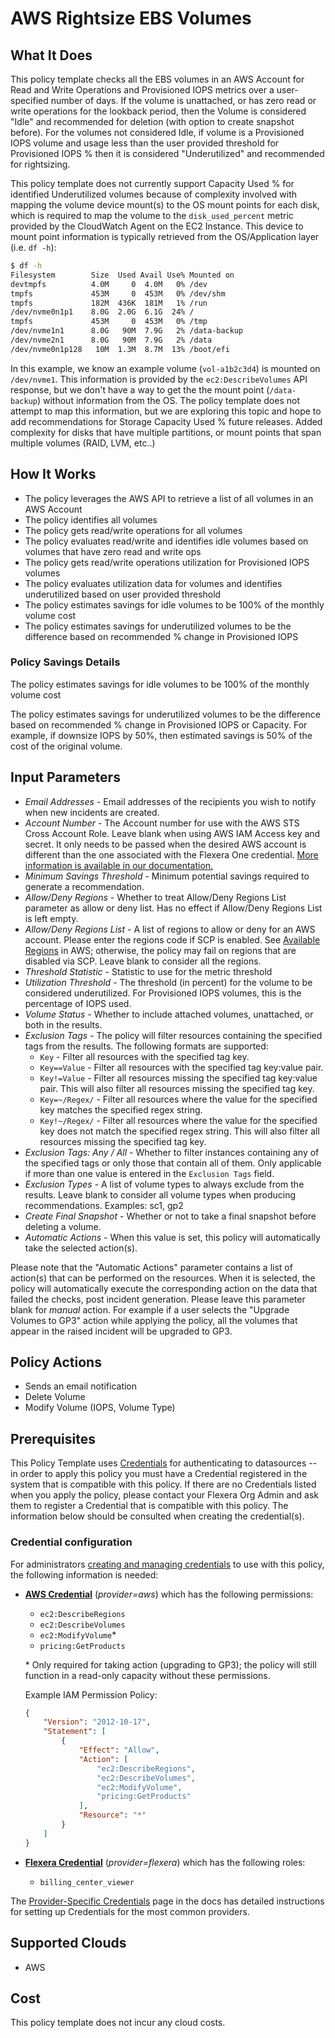# AWS Rightsize EBS Volumes

## What It Does

This policy template checks all the EBS volumes in an AWS Account for Read and Write Operations and Provisioned IOPS metrics over a user-specified number of days.  If the volume is unattached, or has zero read or write operations for the lookback period, then the Volume is considered "Idle" and recommended for deletion (with option to create snapshot before).  For the volumes not considered Idle, if volume is a Provisioned IOPS volume and usage less than the user provided threshold for Provisioned IOPS % then it is considered "Underutilized" and recommended for rightsizing.

This policy template does not currently support Capacity Used % for identified Underutilized volumes because of complexity involved with mapping the volume device mount(s) to the OS mount points for each disk, which is required to map the volume to the `disk_used_percent` metric provided by the CloudWatch Agent on the EC2 Instance.  This device to mount point information is typically retrieved from the OS/Application layer (i.e. `df -h`):

```sh
$ df -h
Filesystem        Size  Used Avail Use% Mounted on
devtmpfs          4.0M     0  4.0M   0% /dev
tmpfs             453M     0  453M   0% /dev/shm
tmpfs             182M  436K  181M   1% /run
/dev/nvme0n1p1    8.0G  2.0G  6.1G  24% /
tmpfs             453M     0  453M   0% /tmp
/dev/nvme1n1      8.0G   90M  7.9G   2% /data-backup
/dev/nvme2n1      8.0G   90M  7.9G   2% /data
/dev/nvme0n1p128   10M  1.3M  8.7M  13% /boot/efi
```

In this example, we know an example volume (`vol-a1b2c3d4`) is mounted on `/dev/nvme1`.  This information is provided by the `ec2:DescribeVolumes` API response, but we don't have a way to get the the mount point (`/data-backup`) without information from the OS.  The policy template does not attempt to map this information, but we are exploring this topic and hope to add recommendations for Storage Capacity Used % future releases.  Added complexity for disks that have multiple partitions, or mount points that span multiple volumes (RAID, LVM, etc..)

## How It Works

- The policy leverages the AWS API to retrieve a list of all volumes in an AWS Account
- The policy identifies all volumes
- The policy gets read/write operations for all volumes
- The policy evaluates read/write and identifies idle volumes based on volumes that have zero read and write ops
- The policy gets read/write operations utilization for Provisioned IOPS volumes
- The policy evaluates utilization data for volumes and identifies underutilized based on user provided threshold
- The policy estimates savings for idle volumes to be 100% of the monthly volume cost
- The policy estimates savings for underutilized volumes to be the difference based on recommended % change in Provisioned IOPS

### Policy Savings Details

The policy estimates savings for idle volumes to be 100% of the monthly volume cost

The policy estimates savings for underutilized volumes to be the difference based on recommended % change in Provisioned IOPS or Capacity.  For example, if downsize IOPS by 50%, then estimated savings is 50% of the cost of the original volume.

## Input Parameters

- *Email Addresses* - Email addresses of the recipients you wish to notify when new incidents are created.
- *Account Number* - The Account number for use with the AWS STS Cross Account Role. Leave blank when using AWS IAM Access key and secret. It only needs to be passed when the desired AWS account is different than the one associated with the Flexera One credential. [More information is available in our documentation.](https://docs.flexera.com/flexera/EN/Automation/ProviderCredentials.htm#automationadmin_1982464505_1123608)
- *Minimum Savings Threshold* - Minimum potential savings required to generate a recommendation.
- *Allow/Deny Regions* - Whether to treat Allow/Deny Regions List parameter as allow or deny list. Has no effect if Allow/Deny Regions List is left empty.
- *Allow/Deny Regions List* - A list of regions to allow or deny for an AWS account. Please enter the regions code if SCP is enabled. See [Available Regions](https://docs.aws.amazon.com/AWSEC2/latest/UserGuide/using-regions-availability-zones.html#concepts-available-regions) in AWS; otherwise, the policy may fail on regions that are disabled via SCP. Leave blank to consider all the regions.
- *Threshold Statistic* - Statistic to use for the metric threshold
- *Utilization Threshold* - The threshold (in percent) for the volume to be considered underutilized. For Provisioned IOPS volumes, this is the percentage of IOPS used.
- *Volume Status* - Whether to include attached volumes, unattached, or both in the results.
- *Exclusion Tags* - The policy will filter resources containing the specified tags from the results. The following formats are supported:
  - `Key` - Filter all resources with the specified tag key.
  - `Key==Value` - Filter all resources with the specified tag key:value pair.
  - `Key!=Value` - Filter all resources missing the specified tag key:value pair. This will also filter all resources missing the specified tag key.
  - `Key=~/Regex/` - Filter all resources where the value for the specified key matches the specified regex string.
  - `Key!~/Regex/` - Filter all resources where the value for the specified key does not match the specified regex string. This will also filter all resources missing the specified tag key.
- *Exclusion Tags: Any / All* - Whether to filter instances containing any of the specified tags or only those that contain all of them. Only applicable if more than one value is entered in the `Exclusion Tags` field.
- *Exclusion Types* - A list of volume types to always exclude from the results. Leave blank to consider all volume types when producing recommendations. Examples: sc1, gp2
- *Create Final Snapshot* - Whether or not to take a final snapshot before deleting a volume.
- *Automatic Actions* - When this value is set, this policy will automatically take the selected action(s).

Please note that the "Automatic Actions" parameter contains a list of action(s) that can be performed on the resources. When it is selected, the policy will automatically execute the corresponding action on the data that failed the checks, post incident generation. Please leave this parameter blank for *manual* action.
For example if a user selects the "Upgrade Volumes to GP3" action while applying the policy, all the volumes that appear in the raised incident will be upgraded to GP3.

## Policy Actions

- Sends an email notification
- Delete Volume
- Modify Volume (IOPS, Volume Type)

## Prerequisites

This Policy Template uses [Credentials](https://docs.flexera.com/flexera/EN/Automation/ManagingCredentialsExternal.htm) for authenticating to datasources -- in order to apply this policy you must have a Credential registered in the system that is compatible with this policy. If there are no Credentials listed when you apply the policy, please contact your Flexera Org Admin and ask them to register a Credential that is compatible with this policy. The information below should be consulted when creating the credential(s).

### Credential configuration

For administrators [creating and managing credentials](https://docs.flexera.com/flexera/EN/Automation/ManagingCredentialsExternal.htm) to use with this policy, the following information is needed:

- [**AWS Credential**](https://docs.flexera.com/flexera/EN/Automation/ProviderCredentials.htm#automationadmin_1982464505_1121575) (*provider=aws*) which has the following permissions:
  - `ec2:DescribeRegions`
  - `ec2:DescribeVolumes`
  - `ec2:ModifyVolume`*
  - `pricing:GetProducts`

  \* Only required for taking action (upgrading to GP3); the policy will still function in a read-only capacity without these permissions.

  Example IAM Permission Policy:

  ```json
  {
      "Version": "2012-10-17",
      "Statement": [
          {
              "Effect": "Allow",
              "Action": [
                  "ec2:DescribeRegions",
                  "ec2:DescribeVolumes",
                  "ec2:ModifyVolume",
                  "pricing:GetProducts"
              ],
              "Resource": "*"
          }
      ]
  }
  ```

- [**Flexera Credential**](https://docs.flexera.com/flexera/EN/Automation/ProviderCredentials.htm) (*provider=flexera*) which has the following roles:
  - `billing_center_viewer`

The [Provider-Specific Credentials](https://docs.flexera.com/flexera/EN/Automation/ProviderCredentials.htm) page in the docs has detailed instructions for setting up Credentials for the most common providers.

## Supported Clouds

- AWS

## Cost

This policy template does not incur any cloud costs.
